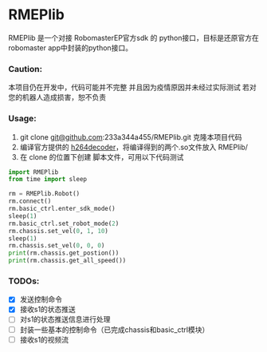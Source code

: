 # RMEPlib

RMEPlib 是一个对接 RobomasterEP官方sdk 的 python接口，目标是还原官方在robomaster app中封装的python接口。



### Caution:

本项目仍在开发中，代码可能并不完整
并且因为疫情原因并未经过实际测试
若对您的机器人造成损害，恕不负责



### Usage:

1. git clone git@github.com:233a344a455/RMEPlib.git 克隆本项目代码
2. 编译官方提供的 [h264decoder](https://github.com/dji-sdk/RoboMaster-SDK/tree/master/sample_code/RoboMasterEP/stream/decoder)，将编译得到的两个.so文件放入 RMEPlib/
3. 在 clone 的位置下创建 脚本文件，可用以下代码测试

```python
import RMEPlib
from time import sleep

rm = RMEPlib.Robot()
rm.connect()
rm.basic_ctrl.enter_sdk_mode()
sleep(1)
rm.basic_ctrl.set_robot_mode(2)
rm.chassis.set_vel(0, 1, 10)
sleep(1)
rm.chassis.set_vel(0, 0, 0)
print(rm.chassis.get_postion())
print(rm.chassis.get_all_speed())
```



### TODOs:

- [x]  发送控制命令
- [x]  接收s1的状态推送
- [ ]  对s1的状态推送信息进行处理
- [ ]  封装一些基本的控制命令（已完成chassis和basic_ctrl模块）
- [ ]  接收s1的视频流